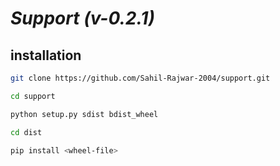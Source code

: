 # ***Support (v-0.2.1)***

## installation
```bash
git clone https://github.com/Sahil-Rajwar-2004/support.git

cd support

python setup.py sdist bdist_wheel

cd dist

pip install <wheel-file>
```
